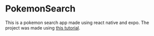 # PokemonSearch
This is a pokemon search app made using react native and expo. The project was made using <a href="https://youtube.com/playlist?list=PLlmqcqVGwKLb0GNRU7ZtibnDyVcno-Vs4">this tutorial</a>.
